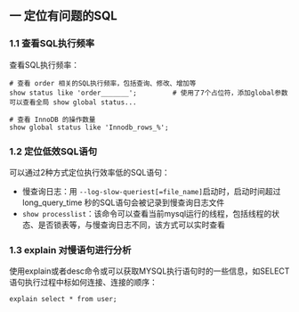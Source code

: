 ## 一 定位有问题的SQL

### 1.1 查看SQL执行频率

查看SQL执行频率：
```
# 查看 order 相关的SQL执行频率，包括查询、修改、增加等
show status like 'order_______';         # 使用了7个占位符，添加global参数可以查看全局 show global status...

# 查看 InnoDB 的操作数量
show global status like 'Innodb_rows_%';
```

### 1.2 定位低效SQL语句

可以通过2种方式定位执行效率低的SQL语句：
- 慢查询日志：用 `--log-slow-queriest[=file_name]`启动时，启动时间超过 long_query_time 秒的SQL语句会被记录到慢查询日志文件
- `show processlist`：该命令可以查看当前mysql运行的线程，包括线程的状态、是否锁表等，与慢查询日志不同，该方式可以实时查看

### 1.3 explain 对慢语句进行分析

使用explain或者desc命令或可以获取MYSQL执行语句时的一些信息，如SELECT语句执行过程中标如何连接、连接的顺序：
```
explain select * from user;
```
